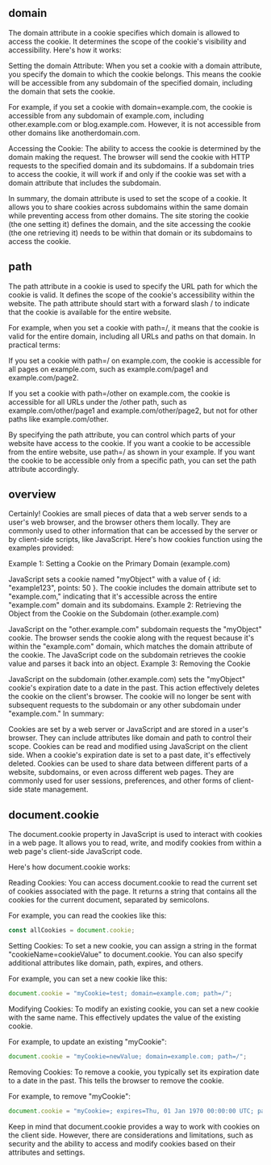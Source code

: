 ## domain
The domain attribute in a cookie specifies which domain is allowed to access the cookie. It determines the scope of the cookie's visibility and accessibility. Here's how it works:

Setting the domain Attribute: When you set a cookie with a domain attribute, you specify the domain to which the cookie belongs. This means the cookie will be accessible from any subdomain of the specified domain, including the domain that sets the cookie.

For example, if you set a cookie with domain=example.com, the cookie is accessible from any subdomain of example.com, including other.example.com or blog.example.com. However, it is not accessible from other domains like anotherdomain.com.

Accessing the Cookie: The ability to access the cookie is determined by the domain making the request. The browser will send the cookie with HTTP requests to the specified domain and its subdomains. If a subdomain tries to access the cookie, it will work if and only if the cookie was set with a domain attribute that includes the subdomain.

In summary, the domain attribute is used to set the scope of a cookie. It allows you to share cookies across subdomains within the same domain while preventing access from other domains. The site storing the cookie (the one setting it) defines the domain, and the site accessing the cookie (the one retrieving it) needs to be within that domain or its subdomains to access the cookie.
## path
The path attribute in a cookie is used to specify the URL path for which the cookie is valid. It defines the scope of the cookie's accessibility within the website. The path attribute should start with a forward slash / to indicate that the cookie is available for the entire website.

For example, when you set a cookie with path=/, it means that the cookie is valid for the entire domain, including all URLs and paths on that domain. In practical terms:

If you set a cookie with path=/ on example.com, the cookie is accessible for all pages on example.com, such as example.com/page1 and example.com/page2.

If you set a cookie with path=/other on example.com, the cookie is accessible for all URLs under the /other path, such as example.com/other/page1 and example.com/other/page2, but not for other paths like example.com/other.

By specifying the path attribute, you can control which parts of your website have access to the cookie. If you want a cookie to be accessible from the entire website, use path=/ as shown in your example. If you want the cookie to be accessible only from a specific path, you can set the path attribute accordingly.

## overview
Certainly! Cookies are small pieces of data that a web server sends to a user's web browser, and the browser others them locally. They are commonly used to other information that can be accessed by the server or by client-side scripts, like JavaScript. Here's how cookies function using the examples provided:

Example 1: Setting a Cookie on the Primary Domain (example.com)

JavaScript sets a cookie named "myObject" with a value of { id: "example123", points: 50 }.
The cookie includes the domain attribute set to "example.com," indicating that it's accessible across the entire "example.com" domain and its subdomains.
Example 2: Retrieving the Object from the Cookie on the Subdomain (other.example.com)

JavaScript on the "other.example.com" subdomain requests the "myObject" cookie.
The browser sends the cookie along with the request because it's within the "example.com" domain, which matches the domain attribute of the cookie.
The JavaScript code on the subdomain retrieves the cookie value and parses it back into an object.
Example 3: Removing the Cookie

JavaScript on the subdomain (other.example.com) sets the "myObject" cookie's expiration date to a date in the past.
This action effectively deletes the cookie on the client's browser.
The cookie will no longer be sent with subsequent requests to the subdomain or any other subdomain under "example.com."
In summary:

Cookies are set by a web server or JavaScript and are stored in a user's browser.
They can include attributes like domain and path to control their scope.
Cookies can be read and modified using JavaScript on the client side.
When a cookie's expiration date is set to a past date, it's effectively deleted.
Cookies can be used to share data between different parts of a website, subdomains, or even across different web pages. They are commonly used for user sessions, preferences, and other forms of client-side state management.

## document.cookie
The document.cookie property in JavaScript is used to interact with cookies in a web page. It allows you to read, write, and modify cookies from within a web page's client-side JavaScript code.

Here's how document.cookie works:

Reading Cookies: You can access document.cookie to read the current set of cookies associated with the page. It returns a string that contains all the cookies for the current document, separated by semicolons.

For example, you can read the cookies like this:

```js
const allCookies = document.cookie;
```
Setting Cookies: To set a new cookie, you can assign a string in the format "cookieName=cookieValue" to document.cookie. You can also specify additional attributes like domain, path, expires, and others.

For example, you can set a new cookie like this:

```js
document.cookie = "myCookie=test; domain=example.com; path=/";
```
Modifying Cookies: To modify an existing cookie, you can set a new cookie with the same name. This effectively updates the value of the existing cookie.

For example, to update an existing "myCookie":

```js
document.cookie = "myCookie=newValue; domain=example.com; path=/";
```
Removing Cookies: To remove a cookie, you typically set its expiration date to a date in the past. This tells the browser to remove the cookie.

For example, to remove "myCookie":

```js
document.cookie = "myCookie=; expires=Thu, 01 Jan 1970 00:00:00 UTC; path=/; domain=example.com";
```
Keep in mind that document.cookie provides a way to work with cookies on the client side. However, there are considerations and limitations, such as security and the ability to access and modify cookies based on their attributes and settings.